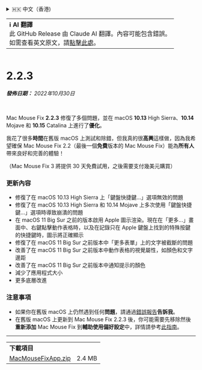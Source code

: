 <details>
<summary>🇭🇰 中文（香港)</summary>

[🇬🇧 English (GitHub Release)](https://github.com/noah-nuebling/mac-mouse-fix/releases/tag/2.2.3)\
[🇦🇩 Català](https://redirect.macmousefix.com/?target=mmf-release&tag=2.2.3&locale=ca)\
[🇩🇪 Deutsch](https://redirect.macmousefix.com/?target=mmf-release&tag=2.2.3&locale=de)\
[🇪🇸 Español](https://redirect.macmousefix.com/?target=mmf-release&tag=2.2.3&locale=es)\
[🇫🇷 Français](https://redirect.macmousefix.com/?target=mmf-release&tag=2.2.3&locale=fr)\
[🇮🇩 Indonesia](https://redirect.macmousefix.com/?target=mmf-release&tag=2.2.3&locale=id)\
[🇮🇹 Italiano](https://redirect.macmousefix.com/?target=mmf-release&tag=2.2.3&locale=it)\
[🇭🇺 Magyar](https://redirect.macmousefix.com/?target=mmf-release&tag=2.2.3&locale=hu)\
[🇳🇱 Nederlands](https://redirect.macmousefix.com/?target=mmf-release&tag=2.2.3&locale=nl)\
[🇵🇱 Polski](https://redirect.macmousefix.com/?target=mmf-release&tag=2.2.3&locale=pl)\
[🇧🇷 Português (Brasil)](https://redirect.macmousefix.com/?target=mmf-release&tag=2.2.3&locale=pt-BR)\
[🇵🇹 Português (Portugal)](https://redirect.macmousefix.com/?target=mmf-release&tag=2.2.3&locale=pt-PT)\
[🇷🇴 Română](https://redirect.macmousefix.com/?target=mmf-release&tag=2.2.3&locale=ro)\
[🇸🇪 Svenska](https://redirect.macmousefix.com/?target=mmf-release&tag=2.2.3&locale=sv)\
[🇻🇳 Tiếng Việt](https://redirect.macmousefix.com/?target=mmf-release&tag=2.2.3&locale=vi)\
[🇹🇷 Türkçe](https://redirect.macmousefix.com/?target=mmf-release&tag=2.2.3&locale=tr)\
[🇨🇿 Čeština](https://redirect.macmousefix.com/?target=mmf-release&tag=2.2.3&locale=cs)\
[🇬🇷 Ελληνικά](https://redirect.macmousefix.com/?target=mmf-release&tag=2.2.3&locale=el)\
[🇷🇺 Русский](https://redirect.macmousefix.com/?target=mmf-release&tag=2.2.3&locale=ru)\
[🇺🇦 Українська](https://redirect.macmousefix.com/?target=mmf-release&tag=2.2.3&locale=uk)\
[🇮🇱 עברית](https://redirect.macmousefix.com/?target=mmf-release&tag=2.2.3&locale=he)\
[🇸🇦 العربية](https://redirect.macmousefix.com/?target=mmf-release&tag=2.2.3&locale=ar)\
[🇮🇳 हिन्दी](https://redirect.macmousefix.com/?target=mmf-release&tag=2.2.3&locale=hi)\
[🇹🇭 ไทย](https://redirect.macmousefix.com/?target=mmf-release&tag=2.2.3&locale=th)\
[🇨🇳 中文 (简体)](https://redirect.macmousefix.com/?target=mmf-release&tag=2.2.3&locale=zh-Hans)\
[🇨🇳 中文 (繁體)](https://redirect.macmousefix.com/?target=mmf-release&tag=2.2.3&locale=zh-Hant)\
**🇭🇰 中文（香港)**\
[🇯🇵 日本語](https://redirect.macmousefix.com/?target=mmf-release&tag=2.2.3&locale=ja)\
[🇰🇷 한국어](https://redirect.macmousefix.com/?target=mmf-release&tag=2.2.3&locale=ko)\
[Help translate Mac Mouse Fix to different languages!](https://github.com/noah-nuebling/mac-mouse-fix/discussions/731)
</details>
<table align=><td>
<b>ℹ️ AI 翻譯</b><br>
此 GitHub Release 由 Claude AI 翻譯。內容可能包含錯誤。<br>
如需查看英文原文，請<a href="https://github.com/noah-nuebling/mac-mouse-fix/releases/tag/2.2.3">點擊此處</a>。
</td></table>

<table></table>

# 2.2.3
***發佈日期：** 2022年10月30日*

<br>

Mac Mouse Fix **2.2.3** 修復了多個問題，並在 macOS **10.13** High Sierra、**10.14** Mojave 和 **10.15** Catalina 上進行了**優化**。

我花了很多**時間**在舊版 macOS 上測試和除錯，但我真的很**高興**這樣做，因為我希望確保 Mac Mouse Fix 2.2（最後一個**免費**版本的 Mac Mouse Fix）能為**所有人**帶來良好和完善的體驗！

（Mac Mouse Fix 3 將提供 30 天免費試用，之後需要支付幾美元購買）

### 更新內容

- 修復了在 macOS 10.13 High Sierra 上「鍵盤快捷鍵...」選項無效的問題
- 修復了在 macOS 10.13 High Sierra 和 10.14 Mojave 上多次使用「鍵盤快捷鍵...」選項時導致崩潰的問題
- 在 macOS 11 Big Sur 之前的版本啟用 Apple 圖示渲染。現在在「更多...」畫面中、右鍵點擊動作表格時，以及在記錄只在 Apple 鍵盤上找到的特殊按鍵的快捷鍵時，圖示將正確顯示
- 修復了在 macOS 11 Big Sur 之前版本中「更多表單」上的文字被截斷的問題
- 改善了在 macOS 11 Big Sur 之前版本中動作表格的視覺屬性，如顏色和文字邊距
- 改善了在 macOS 11 Big Sur 之前版本中通知提示的顏色
- 減少了應用程式大小
- 更多底層改進

### 注意事項

- 如果你在舊版 macOS 上仍然遇到任何**問題**，請通過[錯誤報告](https://noah-nuebling.github.io/mac-mouse-fix-feedback-assistant/?type=bug-report)**告訴我**。
- 在舊版 macOS 上更新到 Mac Mouse Fix 2.2.3 後，你可能需要先移除然後**重新添加** Mac Mouse Fix 到**輔助使用偏好設定**中，詳情請參考[此指南](https://github.com/noah-nuebling/mac-mouse-fix/discussions/101)。

---

<table align="start">
<tr>
    <td colspan=2>
        <b>下載項目</b>
    </td>
</tr>
<tr>
    <td><a href="https://github.com/noah-nuebling/mac-mouse-fix/releases/download/2.2.3/MacMouseFixApp.zip">MacMouseFixApp.zip</a></td>
    <td>2.4 MB</td>
</tr>
</table>